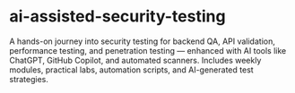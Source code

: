 # ai-assisted-security-testing
A hands-on journey into security testing for backend QA, API validation, performance testing, and penetration testing — enhanced with AI tools like ChatGPT, GitHub Copilot, and automated scanners. Includes weekly modules, practical labs, automation scripts, and AI-generated test strategies.
